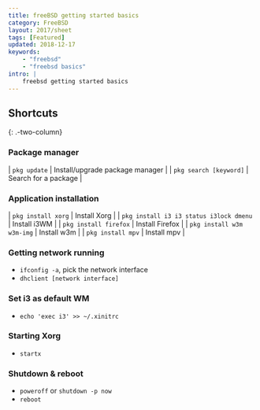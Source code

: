 ```yaml
---
title: freeBSD getting started basics
category: FreeBSD
layout: 2017/sheet
tags: [Featured]
updated: 2018-12-17
keywords:
    - "freebsd"
    - "freebsd basics"
intro: |
    freebsd getting started basics
---
```


Shortcuts
---------
{: .-two-column}

### Package manager

| `pkg update` | Install/upgrade package manager |
| `pkg search [keyword]` | Search for a package |

### Application installation

| `pkg install xorg` | Install Xorg |
| `pkg install i3 i3 status i3lock dmenu` | Install i3WM |
| `pkg install firefox` | Install Firefox |
| `pkg install w3m w3m-img` | Install w3m |
| `pkg install mpv` | Install mpv |
  
### Getting network running

+ `ifconfig -a`, pick the network interface 
+ `dhclient [network interface]`

### Set i3 as default WM

+ `echo 'exec i3' >> ~/.xinitrc`

### Starting Xorg

+ `startx`

### Shutdown & reboot

+ `poweroff` or `shutdown -p now`
+ `reboot`
